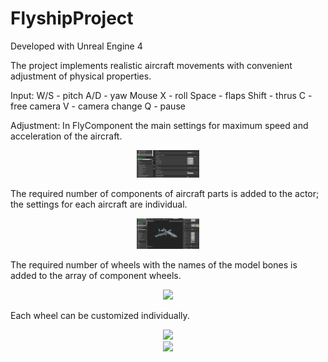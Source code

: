 # FlyshipProject
Developed with Unreal Engine 4

The project implements realistic aircraft movements with convenient adjustment of physical properties.

Input:
W/S - pitch
A/D - yaw
Mouse X - roll
Space - flaps
Shift - thrus
C - free camera
V - camera change
Q - pause

Adjustment:
In FlyComponent the main settings for maximum speed and acceleration of the aircraft. 

<div id="header" align="center">
  <img src="photos/FlyComponentSettings.png" width="100"/>
</div>

The required number of components of aircraft parts is added to the actor; the settings for each aircraft are individual.

<div id="header" align="center">
  <img src="/Photos/SurfaceWind.png" width="100"/>
</div>

The required number of wheels with the names of the model bones is added to the array of component wheels.

<div id="header" align="center">
  <img src="https://github.com/RodionKovalov/FlyshipProject/Photos/Wheels.png" width="100"/>
</div>

Each wheel can be customized individually.

<div id="header" align="center">
  <img src="https://github.com/RodionKovalov/FlyshipProject/Photos/Wheels_1.png" width="100"/>
</div>
<div id="header" align="center">
  <img src="https://github.com/RodionKovalov/FlyshipProject/Photos/Wheels_2.png" width="100"/>
</div>

